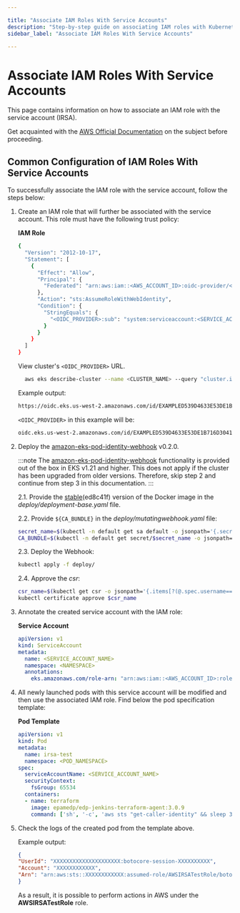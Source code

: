 ```yaml
---

title: "Associate IAM Roles With Service Accounts"
description: "Step-by-step guide on associating IAM roles with Kubernetes service accounts in AWS EKS, including IAM role creation, pod identity webhook setup, and service account annotation."
sidebar_label: "Associate IAM Roles With Service Accounts"

---
```

<!-- markdownlint-disable MD025 -->

# Associate IAM Roles With Service Accounts

<head>
  <link rel="canonical" href="https://docs.kuberocketci.io/docs/operator-guide/infrastructure-providers/aws/enable-irsa" />
</head>

This page contains information on how to associate an IAM role with the service account (IRSA).

Get acquainted with the [AWS Official Documentation](https://docs.aws.amazon.com/eks/latest/userguide/iam-roles-for-service-accounts-technical-overview.html) on the subject before proceeding.

## Common Configuration of IAM Roles With Service Accounts

To successfully associate the IAM role with the service account, follow the steps below:

1. Create an IAM role that will further be associated with the service account. This role must have the following trust policy:

   **IAM Role**

      ```bash
      {
        "Version": "2012-10-17",
        "Statement": [
          {
            "Effect": "Allow",
            "Principal": {
              "Federated": "arn:aws:iam::<AWS_ACCOUNT_ID>:oidc-provider/<OIDC_PROVIDER>"
            },
            "Action": "sts:AssumeRoleWithWebIdentity",
            "Condition": {
              "StringEquals": {
                "<OIDC_PROVIDER>:sub": "system:serviceaccount:<SERVICE_ACCOUNT_NAMESPACE>:<SERVICE_ACCOUNT_NAME>"
              }
            }
          }
        ]
      }
      ```

    View cluster's `<OIDC_PROVIDER>` URL.

      ```bash
        aws eks describe-cluster --name <CLUSTER_NAME> --query "cluster.identity.oidc.issuer" --output text
      ```

    Example output:

      ```bash
      https://oidc.eks.us-west-2.amazonaws.com/id/EXAMPLED539D4633E53DE1B716D3041E
      ```

    `<OIDC_PROVIDER>` in this example will be:

      ```bash
      oidc.eks.us-west-2.amazonaws.com/id/EXAMPLED539D4633E53DE1B716D3041E
      ```

2. Deploy the [amazon-eks-pod-identity-webhook](https://github.com/aws/amazon-eks-pod-identity-webhook/tree/master) v0.2.0.

    :::note
      The [amazon-eks-pod-identity-webhook](https://github.com/aws/amazon-eks-pod-identity-webhook/tree/master) functionality is provided out of the box in EKS v1.21 and higher. This does not apply if the cluster has been upgraded from older versions. Therefore, skip step 2 and continue from step 3 in this documentation.
    :::

    2.1. Provide the [stable](https://hub.docker.com/r/amazon/amazon-eks-pod-identity-webhook)(ed8c41f) version of the Docker image in the _deploy/deployment-base.yaml_ file.

    2.2. Provide `${CA_BUNDLE}` in the _deploy/mutatingwebhook.yaml_ file:

      ```bash
      secret_name=$(kubectl -n default get sa default -o jsonpath='{.secrets[0].name}') \
      CA_BUNDLE=$(kubectl -n default get secret/$secret_name -o jsonpath='{.data.ca\.crt}' | tr -d '\n')
      ```

    2.3. Deploy the Webhook:

      ```bash
      kubectl apply -f deploy/
      ```

    2.4. Approve the _csr_:

      ```bash
      csr_name=$(kubectl get csr -o jsonpath='{.items[?(@.spec.username=="system:serviceaccount:default:pod-identity-webhook")].metadata.name}')
      kubectl certificate approve $csr_name
      ```

3. Annotate the created service account with the IAM role:

    **Service Account**

      ```yaml
      apiVersion: v1
      kind: ServiceAccount
      metadata:
        name: <SERVICE_ACCOUNT_NAME>
        namespace: <NAMESPACE>
        annotations:
          eks.amazonaws.com/role-arn: "arn:aws:iam::<AWS_ACCOUNT_ID>:role/<IAM_ROLE_NAME>"
      ```

4. All newly launched pods with this service account will be modified and then use the associated IAM role. Find below the pod specification template:

   **Pod Template**

      ```yaml
      apiVersion: v1
      kind: Pod
      metadata:
        name: irsa-test
        namespace: <POD_NAMESPACE>
      spec:
        serviceAccountName: <SERVICE_ACCOUNT_NAME>
        securityContext:
          fsGroup: 65534
        containers:
        - name: terraform
          image: epamedp/edp-jenkins-terraform-agent:3.0.9
          command: ['sh', '-c', 'aws sts "get-caller-identity" && sleep 3600']
      ```

5. Check the logs of the created pod from the template above.

    Example output:

      ```json
      {
      "UserId": "XXXXXXXXXXXXXXXXXXXXX:botocore-session-XXXXXXXXXX",
      "Account": "XXXXXXXXXXXX",
      "Arn": "arn:aws:sts::XXXXXXXXXXXX:assumed-role/AWSIRSATestRole/botocore-session-XXXXXXXXXX"
      }
      ```

   As a result, it is possible to perform actions in AWS under the **AWSIRSATestRole** role.
